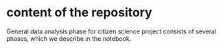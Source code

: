 
# content of the repository 

General data analysis phase for citizen science project consists of several phases, which we describe in the notebook.
